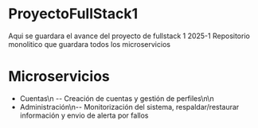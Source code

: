# ProyectoFullStack1
Aqui se guardara el avance del proyecto de fullstack 1 2025-1
Repositorio monolitico que guardara todos los microservicios

# Microservicios
- Cuentas\n
-- Creación de cuentas y gestión de perfiles\n\n
- Administración\n-- Monitorización del sistema, respaldar/restaurar información y envio de alerta por fallos